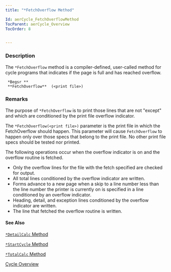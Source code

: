 ```yaml
---
title: "*FetchOverflow Method"

Id: aerCycle_FetchOverflowMethod
TocParent: aerCycle_Overview
TocOrder: 8


---
```


### Description
The ```*FetchOverflow``` method is a compiler-defined, user-called method for cycle programs that indicates if the page is full and has reached overflow. 

```
 *Begsr ** 
 **FetchOverflow**  (<print file>)
```

### Remarks
The purpose of ```*FetchOverflow``` is to print those lines that are not "except" and which are conditioned by the print file overflow indicator. 

The ```*FetchOverflow(<print file>)``` parameter is the print file in which the FetchOverflow should happen. This parameter will cause ```FetchOverflow``` to happen only over those specs that belong to the print file. No other print file specs should be tested nor printed. 

The following operations occur when the overflow indicator is on and the overflow routine is fetched. 

- Only the overflow lines for the file with the fetch specified are checked for
                output.
- All total lines conditioned by the overflow indicator are written.
- Forms advance to a new page when a skip to a line number less than the line
                number the printer is currently on is specified in a line conditioned by an
                overflow indicator.
- Heading, detail, and exception lines conditioned by the overflow indicator are
                written.
- The line that fetched the overflow routine is written.

#### See Also
[```*DetailCalc``` Method](DetailCalcMethod.html)

[```*StartCycle``` Method](StartCycleMethod.html)

[```*TotalCalc``` Method](TotalCalcMethod.html)

[Cycle Overview](Overview.html)
